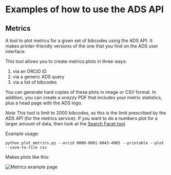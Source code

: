 # Examples of how to use the ADS API

## Metrics
A tool to plot metrics for a given set of bibcodes using the ADS API. It makes printer-friendly versions of the one that you find on the ADS user interface:


This tool allows you to create metrics plots in three ways:
  
  1. via an ORCiD iD
  2. via a generic ADS query
  3. via a list of bibcodes

You can generate hard copies of these plots in image or CSV format. In addition, you can create a *snazzy* PDF that includes your metric statistics, plus a head page with the ADS logo.


*Note* This tool is limit to 2000 bibcodes, as this is the limit prescribed by the ADS API (for the metrics service). If you want to do a numbers plot for a larger amount of data, then look at the [Search Facet tool](https://raw.githubusercontent.com/jonnybazookatone/ads-examples/master/search_facet).

Example usage:
```
python plot_metrics.py --orcid 0000-0001-8043-4965 --printable --plot --save-to-file csv
```

Makes plots like this:

![Metrics example page](https://raw.githubusercontent.com/jonnybazookatone/ads-examples/master/metrics/example.jpg)
